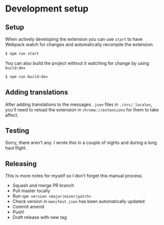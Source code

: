 # Development setup

## Setup

When actively developing the extension you can use `start` to have Webpack watch for changes and automatically recompile the extension.

```bash
$ npm run start
```

You can also build the project without it watching for change by using `build:dev`

```bash
$ npm run build:dev
```

## Adding translations

After adding translations to the messages `.json` files in `./src/_locales`, you'll need to reload the extension in `chrome://extensions` for them to take affect.

## Testing

Sorry, there aren't any. I wrote this in a couple of nights and during a long haul flight.

## Releasing

This is more notes for myself so I don't forget this manual process.

- Squash and merge PR branch
- Pull master locally
- Run `npm version <major|minor|patch>`
- Check version in `manifest.json` has been automatically updated
- Commit amend
- Push!
- Draft release with new tag
